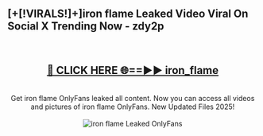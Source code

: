 <h2>[+[!VIRALS!]+]iron flame Leaked Video Viral On Social X Trending Now - zdy2p</h2>
<br>
<div align="center">
<h2><a href="https://libra.edu.pl?iron_flame" rel="nofollow">🔴 CLICK HERE 🌐==►► iron_flame</a></h2>
<br>
Get iron flame OnlyFans leaked all content. Now you can access all videos and pictures of iron flame OnlyFans. New Updated Files 2025!
<br>
<br>
<a href="https://libra.edu.pl?iron_flame" rel="nofollow" data-target="animated-image.originalLink"><img src="https://i.ibb.co.com/WyWwxjT/player-gif2.gif" alt="iron flame Leaked OnlyFans" style="max-width: 100%; display: inline-block;" data-target="animated-image.originalImage"></a>
</div>
<br>